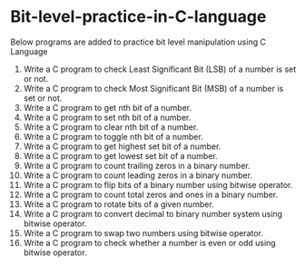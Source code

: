# Bit-level-practice-in-C-language
Below programs are added to practice bit level manipulation using C Language
1.  Write a C program to check Least Significant Bit (LSB) of a number is set or not.
2.  Write a C program to check Most Significant Bit (MSB) of a number is set or not.
3.  Write a C program to get nth bit of a number.
4.  Write a C program to set nth bit of a number.
5.  Write a C program to clear nth bit of a number.
6.  Write a C program to toggle nth bit of a number.
7.  Write a C program to get highest set bit of a number.
8.  Write a C program to get lowest set bit of a number.
9.  Write a C program to count trailing zeros in a binary number.
10. Write a C program to count leading zeros in a binary number.
11. Write a C program to flip bits of a binary number using bitwise operator.
12. Write a C program to count total zeros and ones in a binary number.
13. Write a C program to rotate bits of a given number.
14. Write a C program to convert decimal to binary number system using bitwise operator.
15. Write a C program to swap two numbers using bitwise operator.
16. Write a C program to check whether a number is even or odd using bitwise operator.
